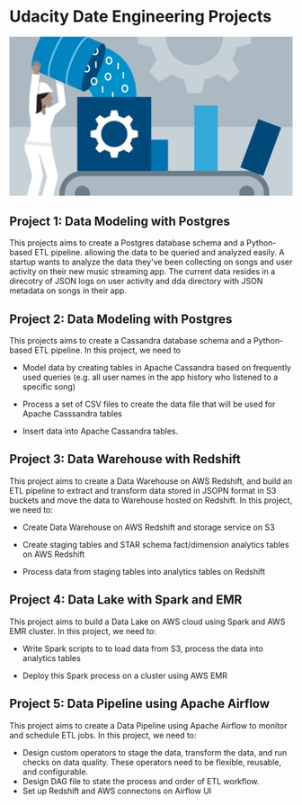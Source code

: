 # Udacity Date Engineering Projects

![](Data-Engineer.jpg)

## Project 1: Data Modeling with Postgres

This projects aims to create a Postgres database schema and a Python-based ETL pipeline. allowing the data to be queried and analyzed easily. A startup  wants to analyze the data they've been collecting on songs and user activity on their new music streaming app. The current data resides in a direcotry of JSON logs on user activity and dda directory with JSON metadata on songs in their app.

## Project 2: Data Modeling with Postgres

This projects aims to create a Cassandra database schema and a Python-based ETL pipeline. In this project, we need to 

- Model data by creating tables in Apache Cassandra based on frequently used queries (e.g. all user names in the app history who listened to a specific song)

- Process a set of CSV files to create the data file that will be used for Apache Casssandra tables

- Insert data into Apache Cassandra tables.

## Project 3: Data Warehouse with Redshift

This project aims to create a Data Warehouse on AWS Redshift, and build an ETL pipeline to extract and transform data stored in JSOPN format in S3 buckets and move the data to Warehouse hosted on Redshift. In this project, we need to:

- Create Data Warehouse on AWS Redshift and storage service on S3

- Create staging tables and STAR schema fact/dimension analytics tables on AWS Redshift

- Process data from staging tables into analytics tables on Redshift

## Project 4: Data Lake with Spark and EMR

This project aims to build a Data Lake on AWS cloud using Spark and AWS EMR cluster. In this project, we need to: 

- Write Spark scripts to to load data from S3, process the data into analytics tables

- Deploy this Spark process on a cluster using AWS EMR

## Project 5: Data Pipeline using Apache Airflow

This project aims to create a Data Pipeline using Apache Airflow to monitor and schedule ETL jobs. In this project, we need to:

- Design custom operators to stage the data, transform the data, and run checks on data quality. These operators need to be flexible, reusable, and configurable.
- Design DAG file to state the process and order of ETL workflow.
- Set up Redshift and AWS connectons on Airflow UI


